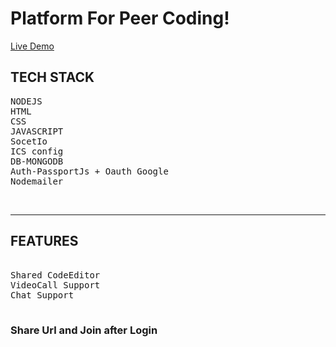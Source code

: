 # Platform For Peer Coding!


<a href="https://pure-badlands-65740.herokuapp.com/">Live Demo</a>
<br>
## TECH STACK
<pre>
NODEJS
HTML
CSS
JAVASCRIPT
SocetIo
ICS config
DB-MONGODB
Auth-PassportJs + Oauth Google
Nodemailer
</pre>


<br>

<hr>

## FEATURES
<pre>

Shared CodeEditor
VideoCall Support
Chat Support
  </pre>


### Share Url and Join after Login
